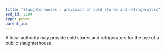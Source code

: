 ```yaml
---
title: "Slaughterhouses - provision of cold stores and refrigerators"
esd_id: 2184
type: power
parent_id:  
---
```


A local authority may provide cold stores and refrigerators for the use of a public slaughterhouse.

